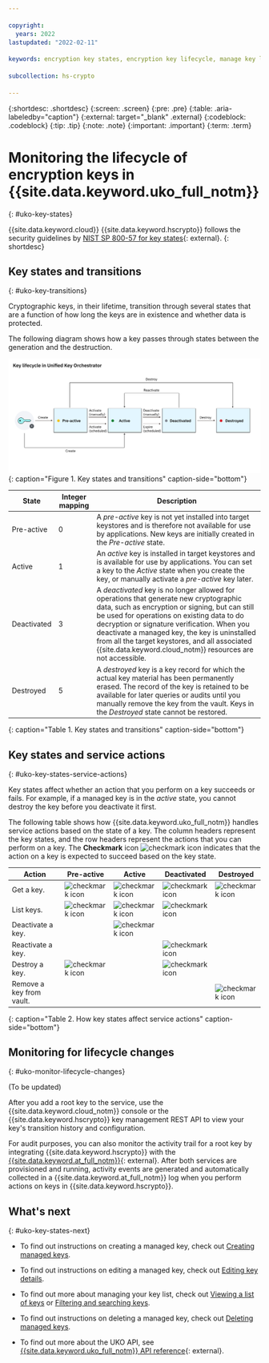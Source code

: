 ```yaml
---

copyright:
  years: 2022
lastupdated: "2022-02-11"

keywords: encryption key states, encryption key lifecycle, manage key lifecycle, Unified Key Orchestrator

subcollection: hs-crypto

---
```



{:shortdesc: .shortdesc}
{:screen: .screen}
{:pre: .pre}
{:table: .aria-labeledby="caption"}
{:external: target="_blank" .external}
{:codeblock: .codeblock}
{:tip: .tip}
{:note: .note}
{:important: .important}
{:term: .term}


# Monitoring the lifecycle of encryption keys in {{site.data.keyword.uko_full_notm}}
{: #uko-key-states}

{{site.data.keyword.cloud}} {{site.data.keyword.hscrypto}} follows the security guidelines by [NIST SP 800-57 for key states](https://www.nist.gov/publications/recommendation-key-management-part-1-general-0){: external}.
{: shortdesc}

## Key states and transitions
{: #uko-key-transitions}

Cryptographic keys, in their lifetime, transition through several states that are a function of how long the keys are in existence and whether data is protected.

The following diagram shows how a key passes through states between the generation and the destruction.

![Key states and transitions](/images/uko-key-states.svg "Key states and transitions"){: caption="Figure 1. Key states and transitions" caption-side="bottom"}




| State       | Integer mapping | Description |
|-------------|-----------------|-------------|
| Pre-active  |        0        | A _pre-active_ key is not yet installed into target keystores and is therefore not available for use by applications. New keys are initially created in the _Pre-active_ state. |
| Active      |        1        | An _active_ key is installed in target keystores and is available for use by applications. You can set a key to the _Active_ state when you create the key, or manually activate a _pre-active_ key later. |
| Deactivated |        3        | A _deactivated_ key is no longer allowed for operations that generate new cryptographic data, such as encryption or signing, but can still be used for operations on existing data to do decryption or signature verification. When you deactivate a managed key, the key is uninstalled from all the target keystores, and all associated {{site.data.keyword.cloud_notm}} resources are not accessible. |
| Destroyed   |        5        | A _destroyed_ key is a key record for which the actual key material has been permanently erased. The record of the key is retained to be available for later queries or audits until you manually remove the key from the vault. Keys in the _Destroyed_ state cannot be restored. |
{: caption="Table 1. Key states and transitions" caption-side="bottom"}


## Key states and service actions
{: #uko-key-states-service-actions}

Key states affect whether an action that you perform on a key succeeds or fails. For example, if a managed key is in the _active_ state, you cannot destroy the key before you deactivate it first.

The following table shows how {{site.data.keyword.uko_full_notm}} handles service actions based on the state of a key. The column headers represent the key states, and the row headers represent the actions that you can perform on a key. The **Checkmark** icon ![checkmark icon](../icons/checkmark-icon.svg "Checkmark") indicates that the action on a key is expected to succeed based on the key state.


| Action | Pre-active | Active | Deactivated | Destroyed |
| ------ | ------ | ---------- | ----------- | --------- |
| Get a key. | ![checkmark icon](../icons/checkmark-icon.svg "Checkmark") | ![checkmark icon](../icons/checkmark-icon.svg "Checkmark") | ![checkmark icon](../icons/checkmark-icon.svg "Checkmark") |![checkmark icon](../icons/checkmark-icon.svg "Checkmark")|
| List keys. | ![checkmark icon](../icons/checkmark-icon.svg "Checkmark") | ![checkmark icon](../icons/checkmark-icon.svg "Checkmark") | ![checkmark icon](../icons/checkmark-icon.svg "Checkmark") |   |
| Deactivate a key. |  | ![checkmark icon](../icons/checkmark-icon.svg "Checkmark") |     |   |
| Reactivate a key. |     |     | ![checkmark icon](../icons/checkmark-icon.svg "Checkmark") |   |
| Destroy a key. | ![checkmark icon](../icons/checkmark-icon.svg "Checkmark") |  | ![checkmark icon](../icons/checkmark-icon.svg "Checkmark") |   |
| Remove a key from vault. |     |     |     | ![checkmark icon](../icons/checkmark-icon.svg "Checkmark") |
{: caption="Table 2. How key states affect service actions" caption-side="bottom"}



## Monitoring for lifecycle changes
{: #uko-monitor-lifecycle-changes}

(To be updated)

After you add a root key to the service, use the {{site.data.keyword.cloud_notm}} console or the {{site.data.keyword.hscrypto}} key management REST API to view your key's transition history and configuration.

For audit purposes, you can also monitor the activity trail for a root key by integrating {{site.data.keyword.hscrypto}} with the [{{site.data.keyword.at_full_notm}}](/docs/activity-tracker?topic=activity-tracker-getting-started){: external}. After both services are provisioned and running, activity events are generated and automatically collected in a {{site.data.keyword.at_full_notm}} log when you perform actions on keys in {{site.data.keyword.hscrypto}}.


## What's next
{: #uko-key-states-next}

- To find out instructions on creating a managed key, check out [Creating managed keys](/docs/hs-crypto?topic=hs-crypto-create-managed-keys).

- To find out instructions on editing a managed key, check out [Editing key details](/docs/hs-crypto?topic=hs-crypto-edit-kms-keys).
  
- To find out more about managing your key list, check out [Viewing a list of keys](/docs/hs-crypto?topic=hs-crypto-view-key-list) or [Filtering and searching keys](/docs/hs-crypto?topic=hs-crypto-search-key-list).

- To find out instructions on deleting a managed key, check out [Deleting managed keys](/docs/hs-crypto?topic=hs-crypto-delete-managed-keys).
  
- To find out more about the UKO API, see [{{site.data.keyword.uko_full_notm}} API reference](/apidocs/uko){: external}.




